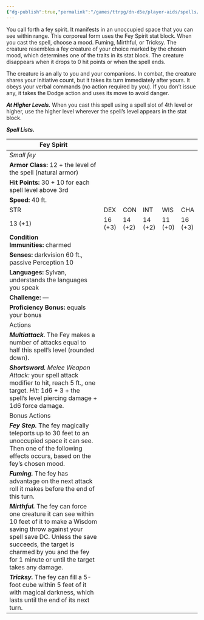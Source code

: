 ```yaml
---
{"dg-publish":true,"permalink":"/games/ttrpg/dn-d5e/player-aids/spells/level-3/summon-fey/","tags":["TTRPG/DND/5e","Spell"],"noteIcon":""}
---
```



You call forth a fey spirit. It manifests in an unoccupied space that you can see within range. This corporeal form uses the Fey Spirit stat block. When you cast the spell, choose a mood. Fuming, Mirthful, or Tricksy. The creature resembles a fey creature of your choice marked by the chosen mood, which determines one of the traits in its stat block. The creature disappears when it drops to 0 hit points or when the spell ends.

The creature is an ally to you and your companions. In combat, the creature shares your initiative count, but it takes its turn immediately after yours. It obeys your verbal commands (no action required by you). If you don’t issue any, it takes the Dodge action and uses its move to avoid danger.

**_At Higher Levels._** When you cast this spell using a spell slot of 4th level or higher, use the higher level wherever the spell’s level appears in the stat block.

**_Spell Lists._** 

|Fey Spirit|   |   |   |   |   |
|---|---|---|---|---|---|
|_Small fey_|   |   |   |   |   |
|**Armor Class:** 12 + the level of the spell (natural armor)|   |   |   |   |   |
|**Hit Points:** 30 + 10 for each spell level above 3rd|   |   |   |   |   |
|**Speed:** 40 ft.|   |   |   |   |   |
|STR|DEX|CON|INT|WIS|CHA|
|13 (+1)|16 (+3)|14 (+2)|14 (+2)|11 (+0)|16 (+3)|
|**Condition Immunities:** charmed|   |   |   |   |   |
|**Senses:** darkvision 60 ft., passive Perception 10|   |   |   |   |   |
|**Languages:** Sylvan, understands the languages you speak|   |   |   |   |   |
|**Challenge:** —|   |   |   |   |   |
|**Proficiency Bonus:** equals your bonus|   |   |   |   |   |
|Actions|   |   |   |   |   |
|**_Multiattack._** The Fey makes a number of attacks equal to half this spell’s level (rounded down).|   |   |   |   |   |
|**_Shortsword._** _Melee Weapon Attack:_ your spell attack modifier to hit, reach 5 ft., one target. _Hit:_ 1d6 + 3 + the spell’s level piercing damage + 1d6 force damage.|   |   |   |   |   |
|Bonus Actions|   |   |   |   |   |
|**_Fey Step._** The fey magically teleports up to 30 feet to an unoccupied space it can see. Then one of the following effects occurs, based on the fey’s chosen mood.|   |   |   |   |   |
|**_Fuming._** The fey has advantage on the next attack roll it makes before the end of this turn.|   |   |   |   |   |
|**_Mirthful._** The fey can force one creature it can see within 10 feet of it to make a Wisdom saving throw against your spell save DC. Unless the save succeeds, the target is charmed by you and the fey for 1 minute or until the target takes any damage.|   |   |   |   |   |
|**_Tricksy._** The fey can fill a 5-foot cube within 5 feet of it with magical darkness, which lasts until the end of its next turn.|   |   |   |   |   |